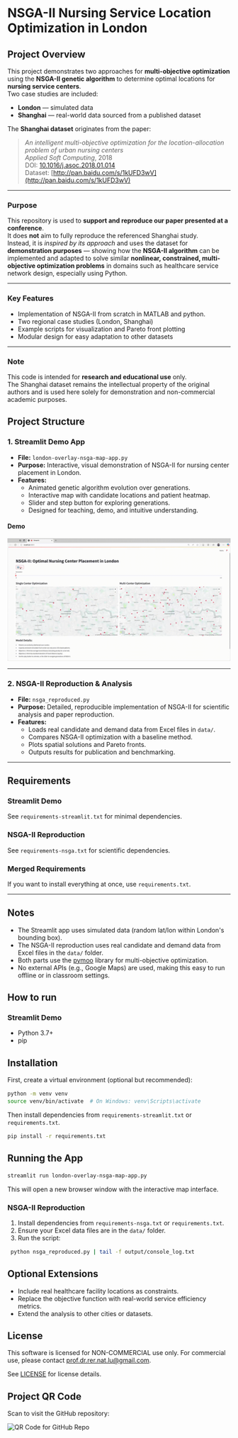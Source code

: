 # NSGA-II Nursing Service Location Optimization in London

## Project Overview

This project demonstrates two approaches for **multi-objective optimization** using the **NSGA-II genetic algorithm** to determine optimal locations for **nursing service centers**.  
Two case studies are included:

- **London** — simulated data  
- **Shanghai** — real-world data sourced from a published dataset

The **Shanghai dataset** originates from the paper:

> *An intelligent multi-objective optimization for the location-allocation problem of urban nursing centers*  
> *Applied Soft Computing*, 2018  
> DOI: [10.1016/j.asoc.2018.01.014](https://doi.org/10.1016/j.asoc.2018.01.014)  
> Dataset: [http://pan.baidu.com/s/1kUFD3wV](http://pan.baidu.com/s/1kUFD3wV)

---

### Purpose

This repository is used to **support and reproduce our paper presented at a conference**.  
It does **not** aim to fully reproduce the referenced Shanghai study.  
Instead, it is *inspired by its approach* and uses the dataset for **demonstration purposes** — showing how the **NSGA-II algorithm** can be implemented and adapted to solve similar **nonlinear, constrained, multi-objective optimization problems** in domains such as healthcare service network design, especially using Python.

---

### Key Features

- Implementation of NSGA-II from scratch in MATLAB and python.
- Two regional case studies (London, Shanghai)  
- Example scripts for visualization and Pareto front plotting  
- Modular design for easy adaptation to other datasets

---

### Note

This code is intended for **research and educational use** only.  
The Shanghai dataset remains the intellectual property of the original authors and is used here solely for demonstration and non-commercial academic purposes.



## Project Structure

### 1. Streamlit Demo App

- **File:** `london-overlay-nsga-map-app.py`
- **Purpose:** Interactive, visual demonstration of NSGA-II for nursing center placement in London.
- **Features:**
  - Animated genetic algorithm evolution over generations.
  - Interactive map with candidate locations and patient heatmap.
  - Slider and step button for exploring generations.
  - Designed for teaching, demo, and intuitive understanding.

#### Demo

![Demo of the app](demo.gif)

---

### 2. NSGA-II Reproduction & Analysis

- **File:** `nsga_reproduced.py`
- **Purpose:** Detailed, reproducible implementation of NSGA-II for scientific analysis and paper reproduction.
- **Features:**
  - Loads real candidate and demand data from Excel files in `data/`.
  - Compares NSGA-II optimization with a baseline method.
  - Plots spatial solutions and Pareto fronts.
  - Outputs results for publication and benchmarking.

---

## Requirements

### Streamlit Demo

See `requirements-streamlit.txt` for minimal dependencies.

### NSGA-II Reproduction

See `requirements-nsga.txt` for scientific dependencies.


### Merged Requirements

If you want to install everything at once, use `requirements.txt`.

---

## Notes

- The Streamlit app uses simulated data (random lat/lon within London's bounding box).
- The NSGA-II reproduction uses real candidate and demand data from Excel files in the `data/` folder.
- Both parts use the [pymoo](https://pymoo.org/) library for multi-objective optimization.
- No external APIs (e.g., Google Maps) are used, making this easy to run offline or in classroom settings.

## How to run

### Streamlit Demo
- Python 3.7+
- pip

## Installation

First, create a virtual environment (optional but recommended):

```bash
python -m venv venv
source venv/bin/activate  # On Windows: venv\Scripts\activate
```

Then install dependencies from `requirements-streamlit.txt` or `requirements.txt`.

```bash
pip install -r requirements.txt
```

## Running the App

```bash
streamlit run london-overlay-nsga-map-app.py
```

This will open a new browser window with the interactive map interface.

### NSGA-II Reproduction
1. Install dependencies from `requirements-nsga.txt` or `requirements.txt`.
2. Ensure your Excel data files are in the `data/` folder.
3. Run the script:

```bash
 python nsga_reproduced.py | tail -f output/console_log.txt
```

## Optional Extensions

- Include real healthcare facility locations as constraints.
- Replace the objective function with real-world service efficiency metrics.
- Extend the analysis to other cities or datasets.

## License

This software is licensed for NON-COMMERCIAL use only. For commercial use, please contact prof.dr.rer.nat.lu@gmail.com.

See [LICENSE](LICENSE) for license details.

## Project QR Code

Scan to visit the GitHub repository:

![QR Code for GitHub Repo](https://api.qrserver.com/v1/create-qr-code/?size=200x200&data=https://github.com/Prof-it/supply-chain)